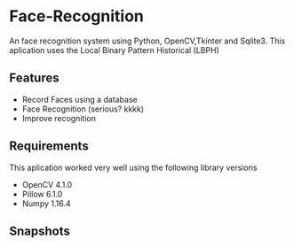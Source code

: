 # Face-Recognition
An face recognition system using Python, OpenCV,Tkinter and Sqlite3. This aplication uses the Local Binary Pattern Historical (LBPH)

## Features
  - Record Faces using a database 
  - Face Recognition (serious? kkkk)
  - Improve recognition 

## Requirements
 This aplication worked very well using the following library versions 
   - OpenCV 4.1.0
   - Pillow 6.1.0
   - Numpy 1.16.4
   
## Snapshots
